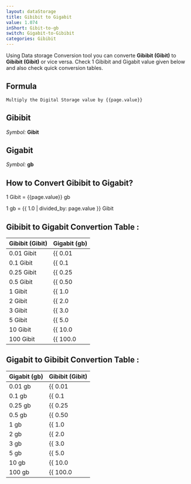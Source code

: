```yaml
---
layout: dataStorage
title: Gibibit to Gigabit
value: 1.074
inShort: Gibit-to-gb
switch: Gigabit-to-Gibibit
categories: Gibibit
---
```


Using Data storage Conversion tool you can converte **Gibibit (Gibit)** to **Gibibit (Gibit)** or vice versa. Check 1 Gibibit and Gigabit value given below and also check quick conversion tables.

## Formula
`Multiply the Digital Storage value by {{page.value}}`

## Gibibit
*Symbol:* **Gibit**

## Gigabit
*Symbol:* **gb**

## How to Convert Gibibit to Gigabit?

1 Gibit = {{page.value}} gb

1 gb = {{ 1.0 | divided_by: page.value }} Gibit


## Gibibit to Gigabit Convertion Table :

| Gibibit (Gibit) | Gigabit (gb) |
| ---- | ---- |
| 0.01 Gibit | {{ 0.01 | times: page.value }} gb |
| 0.1 Gibit | {{ 0.1 | times: page.value }} gb |
| 0.25 Gibit | {{ 0.25 | times: page.value }} gb |
| 0.5 Gibit | {{ 0.50 | times: page.value }} gb |
| 1 Gibit | {{ 1.0 | times: page.value }} gb |
| 2 Gibit | {{ 2.0 | times: page.value }} gb |
| 3 Gibit | {{ 3.0 | times: page.value }} gb |
| 5 Gibit | {{ 5.0 | times: page.value }} gb |
| 10 Gibit | {{ 10.0 | times: page.value }} gb |
| 100 Gibit | {{ 100.0 | times: page.value }} gb |

## Gigabit to Gibibit Convertion Table :

| Gigabit (gb) | Gibibit (Gibit) |
| ---- | ---- |
| 0.01 gb | {{ 0.01 | divided_by: page.value }} Gibit |
| 0.1 gb | {{ 0.1 | divided_by: page.value }} Gibit |
| 0.25 gb | {{ 0.25 | divided_by: page.value }} Gibit |
| 0.5 gb | {{ 0.50 | divided_by: page.value }} Gibit |
| 1 gb | {{ 1.0 | divided_by: page.value }} Gibit |
| 2 gb | {{ 2.0 | divided_by: page.value }} Gibit |
| 3 gb | {{ 3.0 | divided_by: page.value }} Gibit |
| 5 gb | {{ 5.0 | divided_by: page.value }} Gibit |
| 10 gb | {{ 10.0 | divided_by: page.value }} Gibit |
| 100 gb | {{ 100.0 | divided_by: page.value }} Gibit |


<script>
document.getElementById('selectInput')[11].selected = true
document.getElementById('selectOutput')[10].selected = true
</script>
